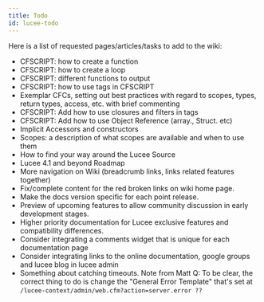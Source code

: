 ```yaml
---
title: Todo
id: lucee-todo
---
```


Here is a list of requested pages/articles/tasks to add to the wiki:

* CFSCRIPT: how to create a function
* CFSCRIPT: how to create a loop
* CFSCRIPT: different functions to output
* CFSCRIPT: how to use tags in CFSCRIPT
* Exemplar CFCs, setting out best practices with regard to scopes, types, return types, access, etc. with brief commenting
* CFSCRIPT: Add how to use closures and filters in tags
* CFSCRIPT: Add how to use Object Reference (array., Struct. etc)
* Implicit Accessors and constructors
* Scopes: a description of what scopes are available and when to use them
* How to find your way around the Lucee Source
* Lucee 4.1 and beyond Roadmap
* More navigation on Wiki (breadcrumb links, links related features together)
* Fix/complete content for the red broken links on wiki home page.
* Make the docs version specific for each point release.
* Preview of upcoming features to allow community discussion in early development stages.
* Higher priority documentation for Lucee exclusive features and compatibility differences.
* Consider integrating a comments widget that is unique for each documentation page
* Consider integrating links to the online documentation, google groups and lucee blog in lucee admin
* Something about catching timeouts. Note from Matt Q: To be clear, the correct thing to do is change the "General Error Template" that's set at ```/lucee-context/admin/web.cfm?action=server.error ??```